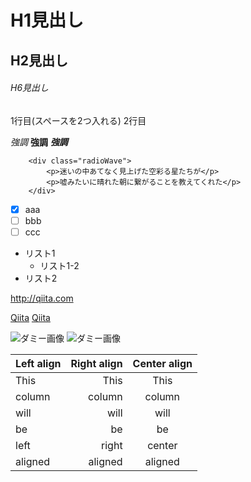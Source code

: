# H1見出し
## H2見出し
###### H6見出し

1行目(スペースを2つ入れる)
2行目

*強調*
**強調**
***強調***

```html:sample
    <div class="radioWave">
        <p>迷いの中あてなく見上げた空彩る星たちが</p>
        <p>嘘みたいに晴れた朝に繋がることを教えてくれた</p>
    </div>
```
- [x] aaa
- [ ] bbb
- [ ] ccc

* リスト1
    * リスト1-2
* リスト2

<http://qiita.com>

[Qiita](http://qiita.com)
[Qiita](http://qiita.com "Qiita")

![ダミー画像](http://placehold.it/100)
![ダミー画像](http://placehold.it/100 "ダミー画像")

| Left align | Right align | Center align |
|:-----------|------------:|:------------:|
| This       |        This |     This     |
| column     |      column |    column    |
| will       |        will |     will     |
| be         |          be |      be      |
| left       |       right |    center    |
| aligned    |     aligned |   aligned    |
